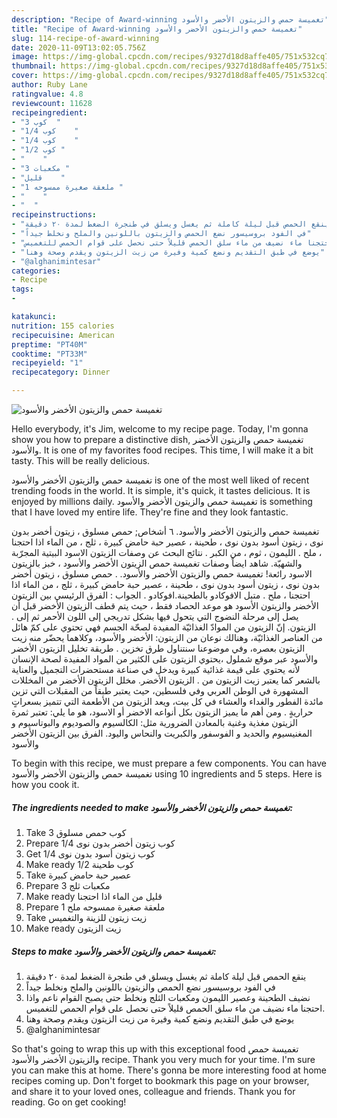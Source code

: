 ```yaml
---
description: "Recipe of Award-winning تغميسة حمص والزيتون الأخضر والأسود"
title: "Recipe of Award-winning تغميسة حمص والزيتون الأخضر والأسود"
slug: 114-recipe-of-award-winning
date: 2020-11-09T13:02:05.756Z
image: https://img-global.cpcdn.com/recipes/9327d18d8affe405/751x532cq70/الصورة-الرئيسية-لوصفةتغميسة-حمص-والزيتون-الأخضر-والأسود.jpg
thumbnail: https://img-global.cpcdn.com/recipes/9327d18d8affe405/751x532cq70/الصورة-الرئيسية-لوصفةتغميسة-حمص-والزيتون-الأخضر-والأسود.jpg
cover: https://img-global.cpcdn.com/recipes/9327d18d8affe405/751x532cq70/الصورة-الرئيسية-لوصفةتغميسة-حمص-والزيتون-الأخضر-والأسود.jpg
author: Ruby Lane
ratingvalue: 4.8
reviewcount: 11628
recipeingredient:
- "3 كوب  "
- "1/4 كوب    "
- "1/4 كوب    "
- "1/2 كوب "
- "    "
- "3 مكعبات "
- "قليل    "
- "1 ملعقة صغيرة ممسوحه "
- "    "
- "  "
recipeinstructions:
- "ينقع الحمص قبل ليلة كاملة ثم يغسل ويسلق في طنجرة الضغط لمدة ٢٠ دقيقة"
- "في الفود بروسيسور نضع الحمص والزيتون باللونين والملح ونخلط جيداً"
- "نضيف الطحينة وعصير الليمون ومكعبات الثلج ونخلط حتى يصبح القوام ناعم واذا احتجنا ماء نضيف من ماء سلق الحمص قليلاً حتى نحصل على قوام الحمص للتغميس."
- "يوضع في طبق التقديم ونضع كمية وفيرة من زيت الزيتون ويقدم وصحة وهنا"
- "@alghanimintesar"
categories:
- Recipe
tags:
- 

katakunci:  
nutrition: 155 calories
recipecuisine: American
preptime: "PT40M"
cooktime: "PT33M"
recipeyield: "1"
recipecategory: Dinner

---
```



![تغميسة حمص والزيتون الأخضر والأسود](https://img-global.cpcdn.com/recipes/9327d18d8affe405/751x532cq70/الصورة-الرئيسية-لوصفةتغميسة-حمص-والزيتون-الأخضر-والأسود.jpg)

Hello everybody, it's Jim, welcome to my recipe page. Today, I'm gonna show you how to prepare a distinctive dish, تغميسة حمص والزيتون الأخضر والأسود. It is one of my favorites food recipes. This time, I will make it a bit tasty. This will be really delicious.

تغميسة حمص والزيتون الأخضر والأسود is one of the most well liked of recent trending foods in the world. It is simple, it's quick, it tastes delicious. It is enjoyed by millions daily. تغميسة حمص والزيتون الأخضر والأسود is something that I have loved my entire life. They're fine and they look fantastic.

تغميسة حمص والزيتون الأخضر والأسود. ٦ أشخاص; حمص مسلوق ، زيتون أخضر بدون نوى ، زيتون أسود بدون نوى ، طحينة ، عصير حبة حامض كبيرة ، ثلج ، من الماء اذا احتجنا ، ملح . الليمون ، ثوم ، من الكبر . نتائج البحث عن وصفات الزيتون الاسود البيتية المجرّبة والشهيّة. شاهد ايضاً وصفات تغميسة حمص الزيتون الأخضر والأسود ، خبز بالزيتون الاسود رائعة! تغميسة حمص والزيتون الأخضر والأسود. . حمص مسلوق ، زيتون أخضر بدون نوى ، زيتون أسود بدون نوى ، طحينة ، عصير حبة حامض كبيرة ، ثلج ، من الماء اذا احتجنا ، ملح . متبل الافوكادو بالطحينة.افوكادو . الجواب : الفرق الرئيسي بين الزيتون الأخضر والزيتون الأسود هو موعد الحصاد فقط ، حيث يتم قطف الزيتون الأخضر قبل أن يصل إلى مرحلة النضوج التي يتحول فيها بشكل تدريجي إلى اللون الأحمر ثم إلى . الزيتون. إنّ الزيتون من الموادّ الغذائيّة المفيدة لصحّة الجسم فهي تحتوي على كمّ هائل من العناصر الغذائيّة، وهنالك نوعان من الزيتون: الأخضر والأسود، وكلاهما يحضّر منه زيت الزيتون بعصره، وفي موضوعنا سنتناول طرق تخزين . طريقة تخليل الزيتون الأخضر والأسود عبر موقع شملول ،يحتوي الزيتون على الكثير من المواد المفيدة لصحة الإنسان لأنه يحتوي على قيمة غذائية كبيرة ويدخل في صناعة مستحضرات التجميل والعناية بالشعر كما يعتبر زيت الزيتون من . الزيتون الأخضر. مخلل الزيتون الأخضر من المخللات المشهورة في الوطن العربي وفي فلسطين، حيث يعتبر طبقاً من المقبلات التي تزين مائدة الفطور والغداء والعشاء في كل بيت، ويعد الزيتون من الأطعمة التي تتميز بسعراتٍ حراريةٍ . ومن أهم ما يميز الزيتون بكل أنواعه الاخضر أو الاسود، هو ما يلي: تعتبر ثمرة الزيتون مغذية وغنية بالمعادن الضرورية مثل: الكالسيوم والصوديوم والبوتاسيوم و المغنيسيوم والحديد و الفوسفور والكبريت والنحاس واليود. الفرق بين الزيتون الأخضر والأسود


To begin with this recipe, we must prepare a few components. You can have تغميسة حمص والزيتون الأخضر والأسود using 10 ingredients and 5 steps. Here is how you cook it.

<!--inarticleads1-->

##### The ingredients needed to make تغميسة حمص والزيتون الأخضر والأسود:

1. Take 3 كوب حمص مسلوق
1. Prepare 1/4 كوب زيتون أخضر بدون نوى
1. Get 1/4 كوب زيتون أسود بدون نوى
1. Make ready 1/2 كوب طحينة
1. Take  عصير حبة حامض كبيرة
1. Prepare 3 مكعبات ثلج
1. Make ready قليل من الماء اذا احتجنا
1. Prepare 1 ملعقة صغيرة ممسوحه ملح
1. Take  زيت زيتون للزينة والتغميس
1. Make ready  زيت الزيتون




<!--inarticleads2-->

##### Steps to make تغميسة حمص والزيتون الأخضر والأسود:

1. ينقع الحمص قبل ليلة كاملة ثم يغسل ويسلق في طنجرة الضغط لمدة ٢٠ دقيقة
1. في الفود بروسيسور نضع الحمص والزيتون باللونين والملح ونخلط جيداً
1. نضيف الطحينة وعصير الليمون ومكعبات الثلج ونخلط حتى يصبح القوام ناعم واذا احتجنا ماء نضيف من ماء سلق الحمص قليلاً حتى نحصل على قوام الحمص للتغميس.
1. يوضع في طبق التقديم ونضع كمية وفيرة من زيت الزيتون ويقدم وصحة وهنا
1. @alghanimintesar




So that's going to wrap this up with this exceptional food تغميسة حمص والزيتون الأخضر والأسود recipe. Thank you very much for your time. I'm sure you can make this at home. There's gonna be more interesting food at home recipes coming up. Don't forget to bookmark this page on your browser, and share it to your loved ones, colleague and friends. Thank you for reading. Go on get cooking!
